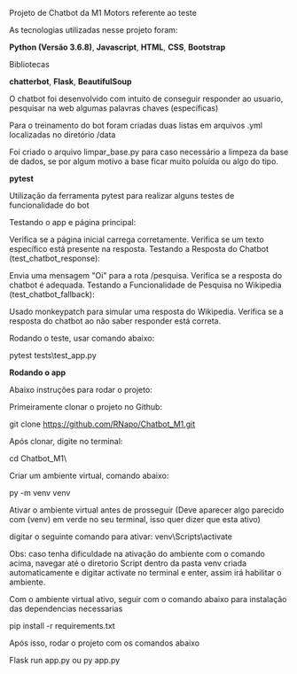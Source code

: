 Projeto de Chatbot da M1 Motors referente ao teste

As tecnologias utilizadas nesse projeto foram:

**Python (Versão 3.6.8)**,
**Javascript**,
**HTML**,
**CSS**,
**Bootstrap**

Bibliotecas 

**chatterbot**,
**Flask**,
**BeautifulSoup**

O chatbot foi desenvolvido com intuito de conseguir responder ao usuario, pesquisar na web algumas palavras chaves (específicas)

Para o treinamento do bot foram criadas duas listas em arquivos .yml localizadas no diretório /data

Foi criado o arquivo limpar_base.py para caso necessário a limpeza da base de dados, se por algum motivo a base ficar muito poluída ou algo do tipo.

**pytest**

Utilização da ferramenta pytest para realizar alguns testes de funcionalidade do bot

Testando o app e página principal:

Verifica se a página inicial carrega corretamente.
Verifica se um texto específico está presente na resposta.
Testando a Resposta do Chatbot (test_chatbot_response):

Envia uma mensagem "Oi" para a rota /pesquisa.
Verifica se a resposta do chatbot é adequada.
Testando a Funcionalidade de Pesquisa no Wikipedia (test_chatbot_fallback):

Usado monkeypatch para simular uma resposta do Wikipedia.
Verifica se a resposta do chatbot ao não saber responder está correta.

Rodando o teste, usar comando abaixo:

pytest tests\test_app.py

**Rodando o app**

Abaixo instruções para rodar o projeto:

Primeiramente clonar o projeto no Github:

git clone https://github.com/RNapo/Chatbot_M1.git

Após clonar, digite no terminal:

cd Chatbot_M1\

Criar um ambiente virtual, comando abaixo:

py -m venv venv

Ativar o ambiente virtual antes de prosseguir (Deve aparecer algo parecido com  (venv) em verde no seu terminal, isso quer dizer que esta ativo)

digitar o seguinte comando para ativar:  venv\Scripts\activate

Obs: caso tenha dificuldade na ativação do ambiente com o comando acima, navegar até o diretorio Script dentro da pasta venv criada automaticamente e digitar activate no terminal e enter, assim irá habilitar o ambiente.

Com o ambiente virtual ativo, seguir com o comando abaixo para instalação das dependencias necessarias

pip install -r requirements.txt

Após isso, rodar o projeto com os comandos abaixo

Flask run app.py   ou   py app.py

